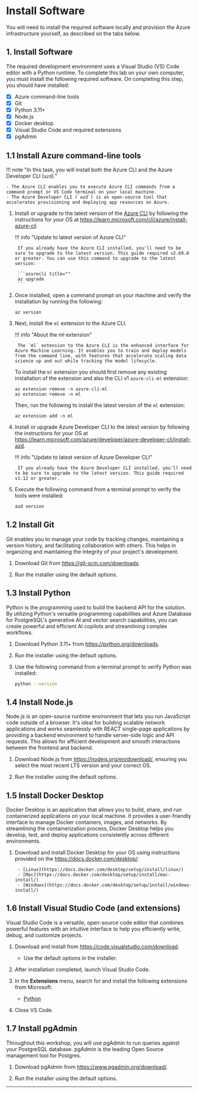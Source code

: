 # Install Software

You will need to install the required software locally and provision the Azure infrastructure yourself, as described on the tabs below.

## 1. Install Software

The required development environment uses a Visual Studio (VS) Code editor with a Python runtime. To complete this lab on your own computer, you must install the following required software. On completing this step, you should have installed:

- [X] Azure command-line tools
- [X] Git
- [X] Python 3.11+
- [X] Node.js
- [X] Docker desktop
- [X] Visual Studio Code and required extensions
- [X] pgAdmin

## **1.1 Install Azure command-line tools**

!!! note "In this task, you will install both the Azure CLI and the Azure Developer CLI (`azd`)."

    - The Azure CLI enables you to execute Azure CLI commands from a command prompt or VS Code terminal on your local machine.
    - The Azure Developer CLI (`azd`) is an open-source tool that accelerates provisioning and deploying app resources on Azure.

1. Install or upgrade to the latest version of the [Azure CLI](https://docs.microsoft.com/cli/azure/?view=azure-cli-latest) by following the instructions for your OS at <https://learn.microsoft.com/cli/azure/install-azure-cli>

    !!! info "Update to latest version of Azure CLI"

        If you already have the Azure CLI installed, you'll need to be sure to upgrade to the latest version. This guide required v2.69.0 or greater. You can use this command to upgrade to the latest version:

        ```azurecli title=""
        az upgrade
        ```

2. Once installed, open a command prompt on your machine and verify the installation by running the following:

    ```azurecli title=""
    az version
    ```

3. Next, install the `ml` extension to the Azure CLI.

    !!! info "About the ml extension"

        The `ml` extension to the Azure CLI is the enhanced interface for Azure Machine Learning. It enables you to train and deploy models from the command line, with features that accelerate scaling data science up and out while tracking the model lifecycle.

    To install the `ml` extension you should first remove any existing installation of the extension and also the CLI v1 `azure-cli-ml` extension:

    ```azurecli title=""
    az extension remove -n azure-cli-ml
    az extension remove -n ml
    ```

    Then, run the following to install the latest version of the `ml` extension:

    ```azurecli title=""
    az extension add -n ml
    ```

4. Install or upgrade Azure Developer CLI to the latest version by following the instructions for your OS at <https://learn.microsoft.com/azure/developer/azure-developer-cli/install-azd>.

    !!! info "Update to latest version of Azure Developer CLI"

        If you already have the Azure Developer CLI installed, you'll need to be sure to upgrade to the latest version. This guide required v1.12 or greater.

5. Execute the following command from a terminal prompt to verify the tools were installed:
    
    ```bash title=""
    azd version
    ```

## **1.2 Install Git**

Git enables you to manage your code by tracking changes, maintaining a version history, and facilitating collaboration with others. This helps in organizing and maintaining the integrity of your project's development.

1. Download Git from <https://git-scm.com/downloads>.

2. Run the installer using the default options.

## **1.3 Install Python**

Python is the programming used to build the backend API for the solution. By utilizing Python's versatile programming capabilities and Azure Database for PostgreSQL's generative AI and vector search capabilities, you can create powerful and efficient AI copilots and streamlining complex workflows.

1. Download Python 3.11+ from <https://python.org/downloads>.

2. Run the installer using the default options.

3. Use the following command from a terminal prompt to verify Python was installed:

    ```bash title=""
    python --version
    ```

## **1.4 Install Node.js**

Node.js is an open-source runtime environment that lets you run JavaScript code outside of a browser. It's ideal for building scalable network applications and works seamlessly with REACT single-page applications by providing a backend environment to handle server-side logic and API requests. This allows for efficient development and smooth interactions between the frontend and backend.

1. Download Node.js from <https://nodejs.org/en/download/>, ensuring you select the most recent LTS version and your correct OS.

2. Run the installer using the default options.

## **1.5 Install Docker Desktop**

Docker Desktop is an application that allows you to build, share, and run containerized applications on your local machine. It provides a user-friendly interface to manage Docker containers, images, and networks. By streamlining the containerization process, Docker Desktop helps you develop, test, and deploy applications consistently across different environments.

1. Download and install Docker Desktop for your OS using instructions provided on the <https://docs.docker.com/desktop/>:

        - [Linux](https://docs.docker.com/desktop/setup/install/linux/)
        - [Mac](https://docs.docker.com/desktop/setup/install/mac-install/)
        - [Windows](https://docs.docker.com/desktop/setup/install/windows-install/)

## **1.6 Install Visual Studio Code (and extensions)**

Visual Studio Code is a versatile, open-source code editor that combines powerful features with an intuitive interface to help you efficiently write, debug, and customize projects.

1.  Download and install from <https://code.visualstudio.com/download>.

    - Use the default options in the installer.

2.  After installation completed, launch Visual Studio Code.

3.  In the **Extensions** menu, search for and install the following extensions from Microsoft:

    - [Python](https://marketplace.visualstudio.com/items?itemName=ms-python.python)

4.  Close VS Code.

## **1.7 Install pgAdmin**

Throughout this workshop, you will use pgAdmin to run queries against your PostgreSQL database. pgAdmin is the leading Open Source management tool for Postgres.

1.  Download pgAdmin from <https://www.pgadmin.org/download/>.

2.  Run the installer using the default options.

---
